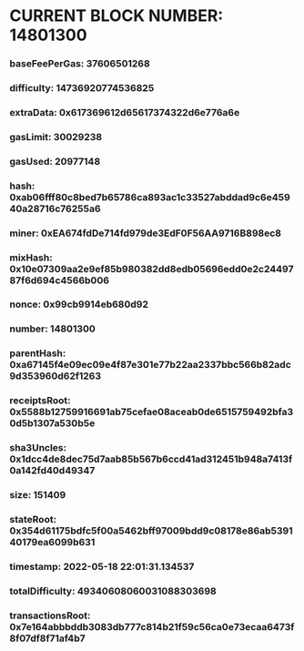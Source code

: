 # CURRENT BLOCK NUMBER: 14801300

### baseFeePerGas: 37606501268
### difficulty: 14736920774536825
### extraData: 0x617369612d65617374322d6e776a6e
### gasLimit: 30029238
### gasUsed: 20977148
### hash: 0xab06fff80c8bed7b65786ca893ac1c33527abddad9c6e45940a28716c76255a6
### miner: 0xEA674fdDe714fd979de3EdF0F56AA9716B898ec8
### mixHash: 0x10e07309aa2e9ef85b980382dd8edb05696edd0e2c2449787f6d694c4566b006
### nonce: 0x99cb9914eb680d92
### number: 14801300
### parentHash: 0xa67145f4e09ec09e4f87e301e77b22aa2337bbc566b82adc9d353960d62f1263
### receiptsRoot: 0x5588b12759916691ab75cefae08aceab0de6515759492bfa30d5b1307a530b5e
### sha3Uncles: 0x1dcc4de8dec75d7aab85b567b6ccd41ad312451b948a7413f0a142fd40d49347
### size: 151409
### stateRoot: 0x354d61175bdfc5f00a5462bff97009bdd9c08178e86ab539140179ea6099b631
### timestamp: 2022-05-18 22:01:31.134537
### totalDifficulty: 49340608060031088303698
### transactionsRoot: 0x7e164abbbddb3083db777c814b21f59c56ca0e73ecaa6473f8f07df8f71af4b7
